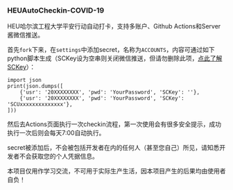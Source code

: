### HEUAutoCheckin-COVID-19
HEU哈尔滨工程大学平安行动自动打卡，支持多账户、Github Actions和Server酱微信推送。

首先`fork`下来，在`settings`中添加secret，名称为`ACCOUNTS`，内容可通过如下python脚本生成（SCKey设为空串则关闭微信推送，但请勿删除此项，[点此了解SCKey](http://sc.ftqq.com/)）：

```
import json
print(json.dumps([
    {'usr': '20XXXXXXXX', 'pwd': 'YourPassword', 'SCKey': ''},
    {'usr': '20XXXXXXXX', 'pwd': 'YourPassword', 'SCKey': 'SCUxxxxxxxxxxxxxx'},
]))
```

然后去Actions页面执行一次checkin流程，第一次使用会有很多安全提示，成功执行一次后则会每天7:00自动执行。

secret被添加后，不会被包括开发者在内的任何人（甚至您自己）所见，请知悉开发者不会获取您的个人凭据信息。

本项目仅用作学习交流，不可用于实际生产生活，因本项目产生的后果均由使用者自负！
 
